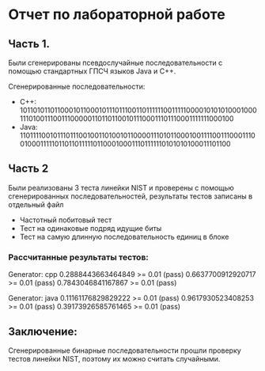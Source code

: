 # Отчет по лабораторной работе

## Часть 1.

Были сгенерированы псевдослучайные последовательности с помощью стандартных ГПСЧ языков Java и C++.

Сгенерированные последовательности:

- C++:
    10110101101100010110001011101110011011111100111110000101010100010001110100111001110000011011011001011100011101110001111111000100
- Java:
    11011110010111011100100110100101100001110101100010011110011100011100100011111011011011111011000100011101111110101010100011101100

## Часть 2
Были реализованы 3 теста линейки NIST и проверены с помощью сгенерированных последовательностей, результаты тестов записаны в отдельный файл
- Частотный побитовый тест
- Тест на одинаковые подряд идущие биты
- Тест на самую длинную последовательность единиц в блоке

### Рассчитанные результаты тестов:
Generator: cpp
0.2888443663464849  >= 0.01 (pass)
0.6637700912920717 >= 0.01 (pass)
0.7843046841167867  >= 0.01 (pass)

Generator: java
0.11161176829829222  >= 0.01 (pass)
0.9617930523408253  >= 0.01 (pass)
0.39173926585761465  >= 0.01 (pass)

## Заключение:
Сгенерированные бинарные последовательности прошли проверку тестов линейки NIST, поэтому их можно считать случайными.